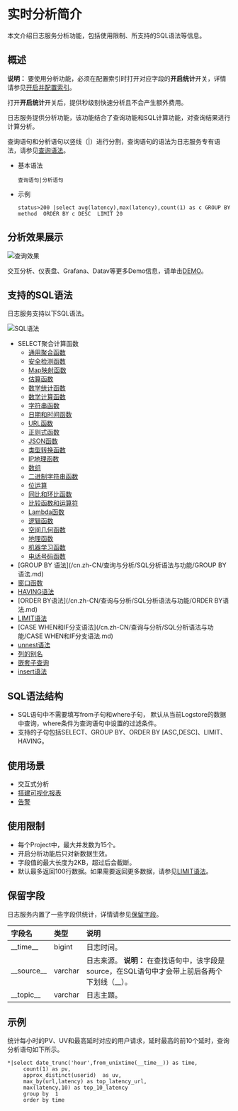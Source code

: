 # 实时分析简介

本文介绍日志服务分析功能，包括使用限制、所支持的SQL语法等信息。

## 概述

**说明：** 要使用分析功能，必须在配置索引时打开对应字段的**开启统计**开关，详情请参见[开启并配置索引](/cn.zh-CN/查询与分析/开启并配置索引.md)。

打开**开启统计**开关后，提供秒级别快速分析且不会产生额外费用。

日志服务提供分析功能，该功能结合了查询功能和SQL计算功能，对查询结果进行计算分析。

查询语句和分析语句以竖线（\|）进行分割，查询语句的语法为日志服务专有语法，请参见[查询语法](/cn.zh-CN/查询与分析/查询语法与功能/查询语法.md)。

-   基本语法

    ```
    查询语句|分析语句
    ```

-   示例

    ```
    status>200 |select avg(latency),max(latency),count(1) as c GROUP BY  method  ORDER BY c DESC  LIMIT 20
    ```


## 分析效果展示

![查询效果](https://static-aliyun-doc.oss-accelerate.aliyuncs.com/assets/img/zh-CN/0040559951/p7348.png)

交互分析、仪表盘、Grafana、Datav等更多Demo信息，请单击[DEMO](http://logdemo.oss-cn-beijing.aliyuncs.com/)。

## 支持的SQL语法

日志服务支持以下SQL语法。

![SQL语法](https://static-aliyun-doc.oss-accelerate.aliyuncs.com/assets/img/zh-CN/1040559951/p5685.png)

-   SELECT聚合计算函数
    -   [通用聚合函数](/cn.zh-CN/查询与分析/SQL分析语法与功能/通用聚合函数.md)
    -   [安全检测函数](/cn.zh-CN/查询与分析/SQL分析语法与功能/安全检测函数.md)
    -   [Map映射函数](/cn.zh-CN/查询与分析/SQL分析语法与功能/Map映射函数.md)
    -   [估算函数](/cn.zh-CN/查询与分析/SQL分析语法与功能/估算函数.md)
    -   [数学统计函数](/cn.zh-CN/查询与分析/SQL分析语法与功能/数学统计函数.md)
    -   [数学计算函数](/cn.zh-CN/查询与分析/SQL分析语法与功能/数学计算函数.md)
    -   [字符串函数](/cn.zh-CN/查询与分析/SQL分析语法与功能/字符串函数.md)
    -   [日期和时间函数](/cn.zh-CN/查询与分析/SQL分析语法与功能/日期和时间函数.md)
    -   [URL函数](/cn.zh-CN/查询与分析/SQL分析语法与功能/URL函数.md)
    -   [正则式函数](/cn.zh-CN/查询与分析/SQL分析语法与功能/正则式函数.md)
    -   [JSON函数](/cn.zh-CN/查询与分析/SQL分析语法与功能/JSON函数.md)
    -   [类型转换函数](/cn.zh-CN/查询与分析/SQL分析语法与功能/类型转换函数.md)
    -   [IP地理函数](/cn.zh-CN/查询与分析/SQL分析语法与功能/IP地理函数.md)
    -   [数组](/cn.zh-CN/查询与分析/SQL分析语法与功能/数组.md)
    -   [二进制字符串函数](/cn.zh-CN/查询与分析/SQL分析语法与功能/二进制字符串函数.md)
    -   [位运算](/cn.zh-CN/查询与分析/SQL分析语法与功能/位运算.md)
    -   [同比和环比函数](/cn.zh-CN/查询与分析/SQL分析语法与功能/同比和环比函数.md)
    -   [比较函数和运算符](/cn.zh-CN/查询与分析/SQL分析语法与功能/比较函数和运算符.md)
    -   [Lambda函数](/cn.zh-CN/查询与分析/SQL分析语法与功能/Lambda函数.md)
    -   [逻辑函数](/cn.zh-CN/查询与分析/SQL分析语法与功能/逻辑函数.md)
    -   [空间几何函数](/cn.zh-CN/查询与分析/SQL分析语法与功能/空间几何函数.md)
    -   [地理函数](/cn.zh-CN/查询与分析/SQL分析语法与功能/地理函数.md)
    -   [机器学习函数](/cn.zh-CN/查询与分析/机器学习语法与函数/概述.md)
    -   [电话号码函数](/cn.zh-CN/查询与分析/SQL分析语法与功能/电话号码函数.md)
-   [GROUP BY 语法](/cn.zh-CN/查询与分析/SQL分析语法与功能/GROUP BY 语法.md)
-   [窗口函数](/cn.zh-CN/查询与分析/SQL分析语法与功能/窗口函数.md)
-   [HAVING语法](/cn.zh-CN/查询与分析/SQL分析语法与功能/HAVING语法.md)
-   [ORDER BY语法](/cn.zh-CN/查询与分析/SQL分析语法与功能/ORDER BY语法.md)
-   [LIMIT语法](/cn.zh-CN/查询与分析/SQL分析语法与功能/LIMIT语法.md)
-   [CASE WHEN和IF分支语法](/cn.zh-CN/查询与分析/SQL分析语法与功能/CASE WHEN和IF分支语法.md)
-   [unnest语法](/cn.zh-CN/查询与分析/SQL分析语法与功能/unnest语法.md)
-   [列的别名](/cn.zh-CN/查询与分析/SQL分析语法与功能/列的别名.md)
-   [嵌套子查询](/cn.zh-CN/查询与分析/SQL分析语法与功能/嵌套子查询.md)
-   [insert语法](/cn.zh-CN/查询与分析/SQL分析语法与功能/insert语法.md)

## SQL语法结构

-   SQL语句中不需要填写from子句和where子句， 默认从当前Logstore的数据中查询，where条件为查询语句中设置的过滤条件。
-   支持的子句包括SELECT、GROUP BY、ORDER BY \[ASC,DESC\]、LIMIT、HAVING。

## 使用场景

-   交互式分析
-   [搭建可视化报表](/cn.zh-CN/可视化与告警/统计图表/图表说明.md)
-   [告警](/cn.zh-CN/可视化与告警/告警/简介.md)

## 使用限制

-   每个Project中，最大并发数为15个。
-   开启分析功能后只对新数据生效。
-   字段值的最大长度为2KB，超过后会截断。
-   默认最多返回100行数据。如果需要返回更多数据，请参见[LIMIT语法](/cn.zh-CN/查询与分析/SQL分析语法与功能/LIMIT语法.md)。

## 保留字段

日志服务内置了一些字段供统计，详情请参见[保留字段](/cn.zh-CN/产品简介/限制说明/保留字段.md)。

|字段名|类型|说明|
|:--|:-|:-|
|\_\_time\_\_|bigint|日志时间。|
|\_\_source\_\_|varchar|日志来源。 **说明：** 在查找语句中，该字段是source，在SQL语句中才会带上前后各两个下划线（\_\_）。 |
|\_\_topic\_\_|varchar|日志主题。|

## 示例

统计每小时的PV、UV和最高延时对应的用户请求，延时最高的前10个延时，查询分析语句如下所示。

```
*|select date_trunc('hour',from_unixtime(__time__)) as time, 
     count(1) as pv, 
     approx_distinct(userid)  as uv,
     max_by(url,latency) as top_latency_url,
     max(latency,10) as top_10_latency
     group by  1
     order by time
```

